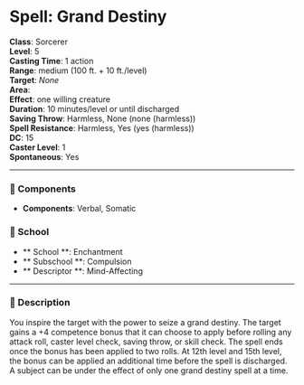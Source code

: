 
# Spell: Grand Destiny
**Class**: Sorcerer  
**Level**: 5  
**Casting Time**: 1 action  
**Range**: medium (100 ft. + 10 ft./level)  
**Target**: _None_  
**Area**:   
**Effect**: one willing creature  
**Duration**: 10 minutes/level or until discharged  
**Saving Throw**: Harmless, None (none (harmless))  
**Spell Resistance**: Harmless, Yes (yes (harmless))  
**DC**: 15  
**Caster Level**: 1  
**Spontaneous**: Yes

---

### 🔮 Components
- **Components**: Verbal, Somatic

### 🏫 School
- ** School **: Enchantment
- ** Subschool **: Compulsion
- ** Descriptor **: Mind-Affecting
---

### 📜 Description
You inspire the target with the power to seize a grand destiny. The target gains a +4 competence bonus that it can choose to apply before rolling any attack roll, caster level check, saving throw, or skill check. The spell ends once the bonus has been applied to two rolls. At 12th level and 15th level, the bonus can be applied an additional time before the spell is discharged. A subject can be under the effect of only one grand destiny spell at a time.
